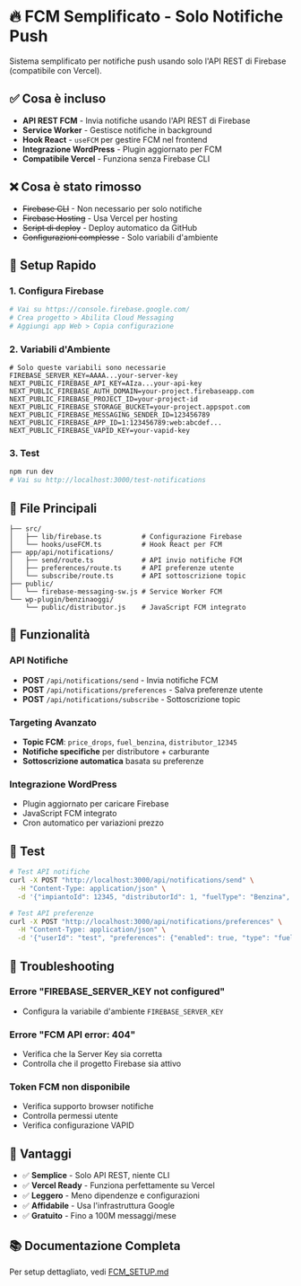 # 🔥 FCM Semplificato - Solo Notifiche Push

Sistema semplificato per notifiche push usando solo l'API REST di Firebase (compatibile con Vercel).

## ✅ Cosa è incluso

- **API REST FCM** - Invia notifiche usando l'API REST di Firebase
- **Service Worker** - Gestisce notifiche in background
- **Hook React** - `useFCM` per gestire FCM nel frontend
- **Integrazione WordPress** - Plugin aggiornato per FCM
- **Compatibile Vercel** - Funziona senza Firebase CLI

## ❌ Cosa è stato rimosso

- ~~Firebase CLI~~ - Non necessario per solo notifiche
- ~~Firebase Hosting~~ - Usa Vercel per hosting
- ~~Script di deploy~~ - Deploy automatico da GitHub
- ~~Configurazioni complesse~~ - Solo variabili d'ambiente

## 🚀 Setup Rapido

### 1. Configura Firebase
```bash
# Vai su https://console.firebase.google.com/
# Crea progetto > Abilita Cloud Messaging
# Aggiungi app Web > Copia configurazione
```

### 2. Variabili d'Ambiente
```env
# Solo queste variabili sono necessarie
FIREBASE_SERVER_KEY=AAAA...your-server-key
NEXT_PUBLIC_FIREBASE_API_KEY=AIza...your-api-key
NEXT_PUBLIC_FIREBASE_AUTH_DOMAIN=your-project.firebaseapp.com
NEXT_PUBLIC_FIREBASE_PROJECT_ID=your-project-id
NEXT_PUBLIC_FIREBASE_STORAGE_BUCKET=your-project.appspot.com
NEXT_PUBLIC_FIREBASE_MESSAGING_SENDER_ID=123456789
NEXT_PUBLIC_FIREBASE_APP_ID=1:123456789:web:abcdef...
NEXT_PUBLIC_FIREBASE_VAPID_KEY=your-vapid-key
```

### 3. Test
```bash
npm run dev
# Vai su http://localhost:3000/test-notifications
```

## 📁 File Principali

```
├── src/
│   ├── lib/firebase.ts          # Configurazione Firebase
│   └── hooks/useFCM.ts          # Hook React per FCM
├── app/api/notifications/
│   ├── send/route.ts            # API invio notifiche FCM
│   ├── preferences/route.ts     # API preferenze utente
│   └── subscribe/route.ts       # API sottoscrizione topic
├── public/
│   └── firebase-messaging-sw.js # Service Worker FCM
└── wp-plugin/benzinaoggi/
    └── public/distributor.js    # JavaScript FCM integrato
```

## 🎯 Funzionalità

### API Notifiche
- **POST** `/api/notifications/send` - Invia notifiche FCM
- **POST** `/api/notifications/preferences` - Salva preferenze utente
- **POST** `/api/notifications/subscribe` - Sottoscrizione topic

### Targeting Avanzato
- **Topic FCM**: `price_drops`, `fuel_benzina`, `distributor_12345`
- **Notifiche specifiche** per distributore + carburante
- **Sottoscrizione automatica** basata su preferenze

### Integrazione WordPress
- Plugin aggiornato per caricare Firebase
- JavaScript FCM integrato
- Cron automatico per variazioni prezzo

## 🧪 Test

```bash
# Test API notifiche
curl -X POST "http://localhost:3000/api/notifications/send" \
  -H "Content-Type: application/json" \
  -d '{"impiantoId": 12345, "distributorId": 1, "fuelType": "Benzina", "distributorName": "Test", "oldPrice": 1.850, "newPrice": 1.750, "direction": "down"}'

# Test API preferenze
curl -X POST "http://localhost:3000/api/notifications/preferences" \
  -H "Content-Type: application/json" \
  -d '{"userId": "test", "preferences": {"enabled": true, "type": "fuel", "identifier": "Benzina"}}'
```

## 🚨 Troubleshooting

### Errore "FIREBASE_SERVER_KEY not configured"
- Configura la variabile d'ambiente `FIREBASE_SERVER_KEY`

### Errore "FCM API error: 404"
- Verifica che la Server Key sia corretta
- Controlla che il progetto Firebase sia attivo

### Token FCM non disponibile
- Verifica supporto browser notifiche
- Controlla permessi utente
- Verifica configurazione VAPID

## 🎉 Vantaggi

- ✅ **Semplice** - Solo API REST, niente CLI
- ✅ **Vercel Ready** - Funziona perfettamente su Vercel
- ✅ **Leggero** - Meno dipendenze e configurazioni
- ✅ **Affidabile** - Usa l'infrastruttura Google
- ✅ **Gratuito** - Fino a 100M messaggi/mese

## 📚 Documentazione Completa

Per setup dettagliato, vedi [FCM_SETUP.md](./FCM_SETUP.md)
